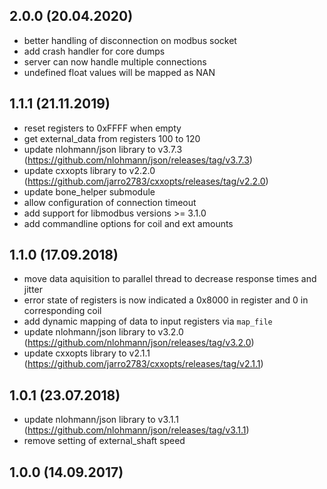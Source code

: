 ## 2.0.0 (20.04.2020)
- better handling of disconnection on modbus socket
- add crash handler for core dumps
- server can now handle multiple connections
- undefined float values will be mapped as NAN

## 1.1.1 (21.11.2019)
- reset registers to 0xFFFF when empty
- get external_data from registers 100 to 120
- update nlohmann/json library to v3.7.3 (https://github.com/nlohmann/json/releases/tag/v3.7.3)
- update cxxopts library to v2.2.0 (https://github.com/jarro2783/cxxopts/releases/tag/v2.2.0)
- update bone_helper submodule
- allow configuration of connection timeout
- add support for libmodbus versions >= 3.1.0
- add commandline options for coil and ext amounts

## 1.1.0 (17.09.2018)
- move data aquisition to parallel thread to decrease response times and jitter
- error state of registers is now indicated a 0x8000 in register and 0 in corresponding coil
- add dynamic mapping of data to input registers via `map_file`
- update nlohmann/json library to v3.2.0 (https://github.com/nlohmann/json/releases/tag/v3.2.0)
- update cxxopts library to v2.1.1 (https://github.com/jarro2783/cxxopts/releases/tag/v2.1.1)

## 1.0.1 (23.07.2018)
- update nlohmann/json library to v3.1.1 (https://github.com/nlohmann/json/releases/tag/v3.1.1)
- remove setting of external_shaft speed

## 1.0.0 (14.09.2017)
